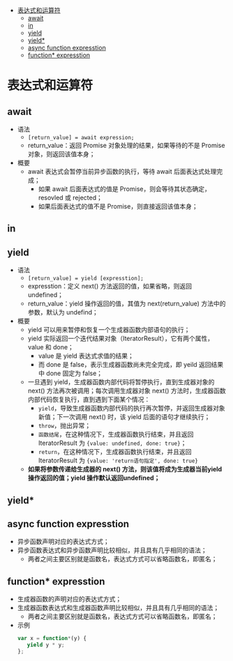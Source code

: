 <!-- TOC -->

- [表达式和运算符](#表达式和运算符)
    - [await](#await)
    - [in](#in)
    - [yield](#yield)
    - [yield*](#yield)
    - [async function expresstion](#async-function-expresstion)
    - [function* expresstion](#function-expresstion)

<!-- /TOC -->

# 表达式和运算符

## await

- 语法
    - `[return_value] = await expression;`
    - return_value：返回 Promise 对象处理的结果，如果等待的不是 Promise 对象，则返回该值本身；
- 概要
    - await 表达式会暂停当前异步函数的执行，等待 await 后面表达式处理完成；
        - 如果 await 后面表达式的值是 Promise，则会等待其状态确定，resovled 或 rejected；
        - 如果后面表达式的值不是 Promise，则直接返回该值本身；

## in
## yield

- 语法
    - `[return_value] = yield [expresstion];`
    - expresstion：定义 next() 方法返回的值，如果省略，则返回 undefined；
    - return_value：yield 操作返回的值，其值为 next(return_value) 方法中的参数，默认为 undefind；
- 概要
    - yield 可以用来暂停和恢复一个生成器函数内部语句的执行；
    - yield 实际返回一个迭代结果对象（IteratorResult），它有两个属性，value 和 done；
        - value 是 yield 表达式求值的结果；
        - 而 done 是 false，表示生成器函数尚未完全完成，即 yeild 返回结果中 done 固定为 false；
    - 一旦遇到 yield，生成器函数内部代码将暂停执行，直到生成器对象的 next() 方法再次被调用；每次调用生成器对象 next() 方法时，生成器函数内部代码恢复执行，直到遇到下面某个情况：
        - `yield`，导致生成器函数内部代码的执行再次暂停，并返回生成器对象新值；下一次调用 next() 时，该 yield 后面的语句才继续执行；
        - `throw`，抛出异常；
        - `函数结尾`，在这种情况下，生成器函数执行结束，并且返回 IteratorResult 为 `{value: undefined, done: true}`；
        - `return`，在这种情况下，生成器函数执行结束，并且返回 IteratorResult 为 `{value: 'return语句指定', done: true}`
    - **如果将参数传递给生成器的 next() 方法，则该值将成为生成器当前yield操作返回的值；yield 操作默认返回undefined；**

## yield*

## async function expresstion

- 异步函数声明对应的表达式方式；
- 异步函数表达式和异步函数声明比较相似，并且具有几乎相同的语法；
    - 两者之间主要区别就是函数名，表达式方式可以省略函数名，即匿名；

## function* expresstion

- 生成器函数的声明对应的表达式方式；
- 生成器函数表达式和生成器函数声明比较相似，并且具有几乎相同的语法；
    - 两者之间主要区别就是函数名，表达式方式可以省略函数名，即匿名；
- 示例
    ```js
    var x = function*(y) {
       yield y * y;
    };
    ```